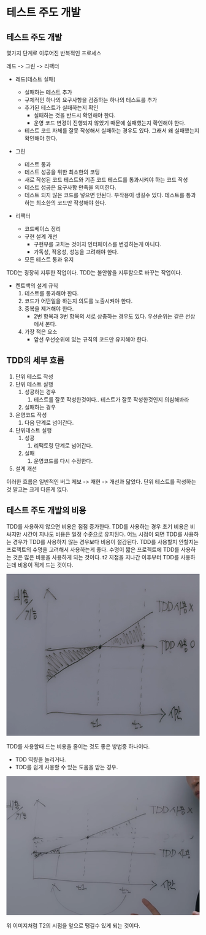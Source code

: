 # 테스트 주도 개발

 ## 테스트 주도 개발
 
 몇가지 단계로 이루어진 반복적인 프로세스
 
 레드 -> 그린 -> 리팩터
 
- 레드(테스트 실패)
	 - 실패하는 테스트 추가
	 - 구체적인 하나의 요구사항을 검증하는 하나의 테스트를 추가
	 - 추가된 테스트가 실패하는지 확인
		 - 실패하는 것을 반드시 확인해야 한다.
		 - 운영 코드 변경이 진행되지 않았기 때문에 실패했는지 확인해야 한다.
	 - 테스트 코드 자체를 잘못 작성해서 실패하는 경우도 있다. 그래서 왜 실패했는지 확인해야 한다.

- 그린
	- 테스트 통과
	- 테스트 성공을 위한 최소한의 코딩
	- 새로 작성된 코드 테스트와 기존 코드 테스트를 통과시켜야 하는 코드 작성
	- 테스트 성공은 요구사항 만족을 의미한다.
	- 테스트 되지 않은 코드를 넣으면 안된다. 부작용이 생길수 있다. 테스트를 통과하는 최소한의 코드만 작성해야 한다.

- 리팩터
	- 코드베이스 정리
	- 구현 설계 개선
		- 구현부를 고치는 것이지 인터페이스를 변경하는게 아니다. 
		- 가독성, 적응성, 성능을 고려해야 한다.
	- 모든 테스트 통과 유지

TDD는 굉장히 지루한 작업이다. TDD는 불안함을 지루함으로 바꾸는 작업이다.

- 켄트백의 설계 규칙
	1. 테스트를 통과해야 한다.
	2. 코드가 어떤일을 하는지 의도를 노출시켜야 한다.
	3. 중복을 제거해야 한다.
		- 2번 항목과 3번 항목의 서로 상충하는 경우도 있다. 우선순위는 같은 선상에서 본다.
	4. 가장 적은 요소
		- 앞선 우선순위에 있는 규칙의 코드만 유지해야 한다.

## TDD의 세부 흐름

1. 단위 테스트 작성
2. 단위 테스트 실행
	1. 성공하는 경우
		1. 테스트를 잘못 작성한것이다.. 테스트가 잘못 작성한것인지 의심해봐라
	2. 실패하는 경우 
3. 운영코드 작성
	1. 다음 단계로 넘어간다.
4. 단위테스트 실행
	1. 성공
		1. 리팩토링 단계로 넘어간다.
	2. 실패
		1. 운영코드를 다시 수정한다.
5. 설계 개선

이러한 흐름은 일반적인 버그 제보 -> 재현 -> 개선과 닮았다. 단위 테스트를 작성하는 것 말고는 크게 다른게 없다.

## 테스트 주도 개발의 비용

TDD를 사용하지 않으면 비용은 점점 증가한다.
TDD를 사용하는 경우 초기 비용은 비싸지만 시간이 지나도 비용은 일정 수준으로 유지된다.
어느 시점이 되면 TDD를 사용하는 경우가 TDD를 사용하지 않는 경우보다 비용이 절감된다.
TDD를 사용할지 안할지는 프로젝트의 수명을 고려해서 사용하는게 좋다.
수명이 짧은 프로젝트에 TDD를 사용하는 것은 많은 비용을 사용하게 되는 것이다.
t2 지점을 지나간 이후부터 TDD를 사용하는데 비용이 적게 드는 것이다.

![TDD 비용그래프](attach/스크린샷%202021-04-21%20오전%207.26.46.png)

TDD를 사용할때 드는 비용을 줄이는 것도 좋은 방법중 하나이다.
  - TDD 역량을 늘리거나.
  - TDD를 쉽게 사용할 수 있는 도움을 받는 경우.

![TDD를 사용할때 드는 비용을 줄이는 경우](attach/스크린샷%202021-04-21%20오전%207.29.09.png)

위 이미지처럼 T2의 시점을 앞으로 땡길수 있게 되는 것이다.